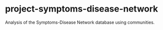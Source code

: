 # project-symptoms-disease-network
Analysis of the Symptoms-Disease Network database using communities.
